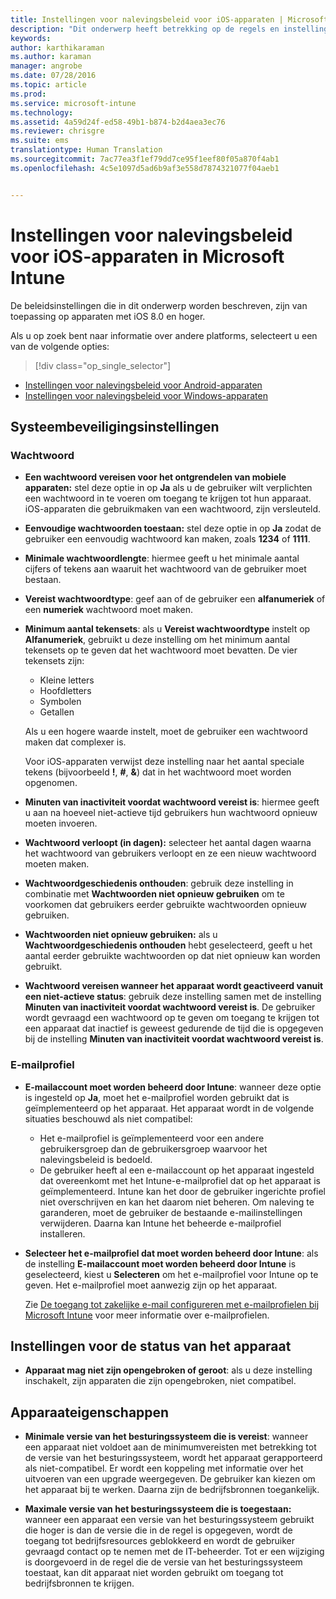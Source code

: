 ```yaml
---
title: Instellingen voor nalevingsbeleid voor iOS-apparaten | Microsoft Intune
description: "Dit onderwerp heeft betrekking op de regels en instellingen die u kunt definiëren in het nalevingsbeleid voor iOS-apparaten."
keywords: 
author: karthikaraman
ms.author: karaman
manager: angrobe
ms.date: 07/28/2016
ms.topic: article
ms.prod: 
ms.service: microsoft-intune
ms.technology: 
ms.assetid: 4a59d24f-ed58-49b1-b874-b2d4aea3ec76
ms.reviewer: chrisgre
ms.suite: ems
translationtype: Human Translation
ms.sourcegitcommit: 7ac77ea3f1ef79dd7ce95f1eef80f05a870f4ab1
ms.openlocfilehash: 4c5e1097d5ad6b9af3e558d7874321077f04aeb1


---
```



# <a name="compliance-policy-settings-for-ios-devices-in-microsoft-intune"></a>Instellingen voor nalevingsbeleid voor iOS-apparaten in Microsoft Intune

De beleidsinstellingen die in dit onderwerp worden beschreven, zijn van toepassing op apparaten met iOS 8.0 en hoger.

Als u op zoek bent naar informatie over andere platforms, selecteert u een van de volgende opties:
> [!div class="op_single_selector"]
- [Instellingen voor nalevingsbeleid voor Android-apparaten](android-compliance-policy-settings-in-microsoft-intune.md)
- [Instellingen voor nalevingsbeleid voor Windows-apparaten](windows-compliance-policy-settings-in-microsoft-intune.md)

## <a name="system-security-settings"></a>Systeembeveiligingsinstellingen
### <a name="password"></a>Wachtwoord
- **Een wachtwoord vereisen voor het ontgrendelen van mobiele apparaten:** stel deze optie in op **Ja** als u de gebruiker wilt verplichten een wachtwoord in te voeren om toegang te krijgen tot hun apparaat. iOS-apparaten die gebruikmaken van een wachtwoord, zijn versleuteld.

- **Eenvoudige wachtwoorden toestaan:** stel deze optie in op **Ja** zodat de gebruiker een eenvoudig wachtwoord kan maken, zoals **1234** of **1111**.

-  **Minimale wachtwoordlengte**: hiermee geeft u het minimale aantal cijfers of tekens aan waaruit het wachtwoord van de gebruiker moet bestaan.

- **Vereist wachtwoordtype**: geef aan of de gebruiker een **alfanumeriek** of een **numeriek** wachtwoord moet maken.

- **Minimum aantal tekensets**: als u **Vereist wachtwoordtype** instelt op **Alfanumeriek**, gebruikt u deze instelling om het minimum aantal tekensets op te geven dat het wachtwoord moet bevatten. De vier tekensets zijn:
  -   Kleine letters
  -   Hoofdletters
  -   Symbolen
  -   Getallen

  Als u een hogere waarde instelt, moet de gebruiker een wachtwoord maken dat complexer is.

  Voor iOS-apparaten verwijst deze instelling naar het aantal speciale tekens (bijvoorbeeld **!**, **#**, **&amp;**) dat in het wachtwoord moet worden opgenomen.

- **Minuten van inactiviteit voordat wachtwoord vereist is**: hiermee geeft u aan na hoeveel niet-actieve tijd gebruikers hun wachtwoord opnieuw moeten invoeren.

- **Wachtwoord verloopt (in dagen):** selecteer het aantal dagen waarna het wachtwoord van gebruikers verloopt en ze een nieuw wachtwoord moeten maken.

- **Wachtwoordgeschiedenis onthouden**: gebruik deze instelling in combinatie met **Wachtwoorden niet opnieuw gebruiken** om te voorkomen dat gebruikers eerder gebruikte wachtwoorden opnieuw gebruiken.

- **Wachtwoorden niet opnieuw gebruiken:** als u **Wachtwoordgeschiedenis onthouden** hebt geselecteerd, geeft u het aantal eerder gebruikte wachtwoorden op dat niet opnieuw kan worden gebruikt.

- **Wachtwoord vereisen wanneer het apparaat wordt geactiveerd vanuit een niet-actieve status**: gebruik deze instelling samen met de instelling **Minuten van inactiviteit voordat wachtwoord vereist is**. De gebruiker wordt gevraagd een wachtwoord op te geven om toegang te krijgen tot een apparaat dat inactief is geweest gedurende de tijd die is opgegeven bij de instelling **Minuten van inactiviteit voordat wachtwoord vereist is**.

### <a name="email-profile"></a>E-mailprofiel
- **E-mailaccount moet worden beheerd door Intune**: wanneer deze optie is ingesteld op **Ja**, moet het e-mailprofiel worden gebruikt dat is geïmplementeerd op het apparaat. Het apparaat wordt in de volgende situaties beschouwd als niet compatibel:
  - Het e-mailprofiel is geïmplementeerd voor een andere gebruikersgroep dan de gebruikersgroep waarvoor het nalevingsbeleid is bedoeld.
  - De gebruiker heeft al een e-mailaccount op het apparaat ingesteld dat overeenkomt met het Intune-e-mailprofiel dat op het apparaat is geïmplementeerd. Intune kan het door de gebruiker ingerichte profiel niet overschrijven en kan het daarom niet beheren. Om naleving te garanderen, moet de gebruiker de bestaande e-mailinstellingen verwijderen. Daarna kan Intune het beheerde e-mailprofiel installeren.

- **Selecteer het e-mailprofiel dat moet worden beheerd door Intune**: als de instelling **E-mailaccount moet worden beheerd door Intune** is geselecteerd, kiest u **Selecteren** om het e-mailprofiel voor Intune op te geven. Het e-mailprofiel moet aanwezig zijn op het apparaat.

     Zie [De toegang tot zakelijke e-mail configureren met e-mailprofielen bij Microsoft Intune](configure-access-to-corporate-email-using-email-profiles-with-microsoft-intune.md) voor meer informatie over e-mailprofielen.

## <a name="device-health-settings"></a>Instellingen voor de status van het apparaat

- **Apparaat mag niet zijn opengebroken of geroot**: als u deze instelling inschakelt, zijn apparaten die zijn opengebroken, niet compatibel.

##  <a name="device-properties"></a>Apparaateigenschappen
- **Minimale versie van het besturingssysteem die is vereist**: wanneer een apparaat niet voldoet aan de minimumvereisten met betrekking tot de versie van het besturingssysteem, wordt het apparaat gerapporteerd als niet-compatibel.
Er wordt een koppeling met informatie over het uitvoeren van een upgrade weergegeven. De gebruiker kan kiezen om het apparaat bij te werken. Daarna zijn de bedrijfsbronnen toegankelijk.

- **Maximale versie van het besturingssysteem die is toegestaan:** wanneer een apparaat een versie van het besturingssysteem gebruikt die hoger is dan de versie die in de regel is opgegeven, wordt de toegang tot bedrijfsresources geblokkeerd en wordt de gebruiker gevraagd contact op te nemen met de IT-beheerder. Tot er een wijziging is doorgevoerd in de regel die de versie van het besturingssysteem toestaat, kan dit apparaat niet worden gebruikt om toegang tot bedrijfsbronnen te krijgen.



<!--HONumber=Oct16_HO5-->


